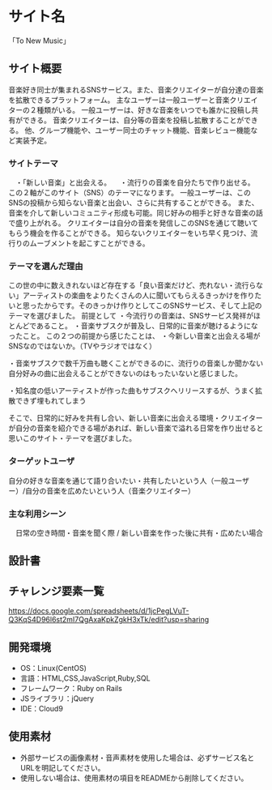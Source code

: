# サイト名
「To New Music」

## サイト概要
 音楽好き同士が集まれるSNSサービス。また、音楽クリエイターが自分達の音楽を拡散できるプラットフォーム。
主なユーザーは一般ユーザーと音楽クリエイターの２種類がいる。
一般ユーザーは、好きな音楽をいつでも誰かに投稿し共有ができる。
音楽クリエイターは、自分等の音楽を投稿し拡散することができる。
他、グループ機能や、ユーザー同士のチャット機能、音楽レビュー機能など実装予定。


### サイトテーマ
　・「新しい音楽」と出会える。
　・流行りの音楽を自分たちで作り出せる。
この２軸がこのサイト（SNS）のテーマになります。
一般ユーザーは、このSNSの投稿から知らない音楽と出会い、さらに共有することができる。
また、音楽を介して新しいコミュニティ形成も可能。同じ好みの相手と好きな音楽の話で盛り上がれる。
クリエイターは自分の音楽を発信しこのSNSを通じて聴いてもらう機会を作ることができる。
知らないクリエイターをいち早く見つけ、流行りのムーブメントを起こすことができる。


### テーマを選んだ理由
この世の中に数えきれないほど存在する「良い音楽だけど、売れない・流行らない」アーティストの楽曲をよりたくさんの人に聞いてもらえるきっかけを作りたいと思ったからです。そのきっかけ作りとしてこのSNSサービス、そして上記のテーマを選びました。
前提として
・今流行りの音楽は、SNSサービス発祥がほとんどであること。
・音楽サブスクが普及し、日常的に音楽が聴けるようになったこと。
この２つの前提から感じたことは、
・今新しい音楽と出会える場がSNSなのではないか。（TVやラジオではなく）

・音楽サブスクで数千万曲も聴くことができるのに、流行りの音楽しか聞かない自分好みの曲に出会えることができないのはもったいないと感じました。

・知名度の低いアーティストが作った曲もサブスクへリリースするが、うまく拡散できず埋もれてしまう


そこで、日常的に好みを共有し合い、新しい音楽に出会える環境・クリエイターが自分の音楽を紹介できる場があれば、新しい音楽で溢れる日常を作り出せると思いこのサイト・テーマを選びました。



### ターゲットユーザ
自分の好きな音楽を通じて語り合いたい・共有したいという人（一般ユーザー）/自分の音楽を広めたいという人（音楽クリエイター）


### 主な利用シーン
　日常の空き時間・音楽を聞く際 / 新しい音楽を作った後に共有・広めたい場合

## 設計書


## チャレンジ要素一覧
https://docs.google.com/spreadsheets/d/1jcPegLVuT-Q3KqS4D96l6st2mI7QgAxaKpkZgkH3xTk/edit?usp=sharing

## 開発環境
- OS：Linux(CentOS)
- 言語：HTML,CSS,JavaScript,Ruby,SQL
- フレームワーク：Ruby on Rails
- JSライブラリ：jQuery
- IDE：Cloud9

## 使用素材
- 外部サービスの画像素材・音声素材を使用した場合は、必ずサービス名とURLを明記してください。
- 使用しない場合は、使用素材の項目をREADMEから削除してください。
